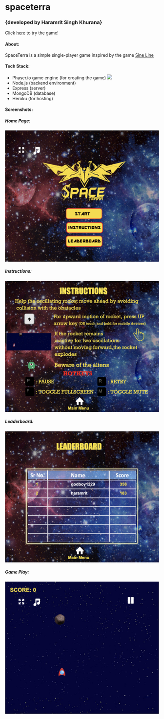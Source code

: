 # spaceterra
### {developed by Haramrit Singh Khurana}

Click [here](spaceterra.herokuapp.com) to try the game!

#### About:
SpaceTerra is a simple single-player game inspired by the game [Sine Line](https://play.google.com/store/apps/details?id=com.ThirdState.SineLine&hl=en_US&gl=US)

#### Tech Stack:
 - Phaser.io game engine (for creating the game) ![](https://img.shields.io/badge/phaser-v2.6.2-blue)
- Node.js (backend environment)
- Express (server)
- MongoDB (database)
- Heroku (for hosting)

#### Screenshots:

##### Home Page:
![Home Page](screenshots/homepage.png)

##### Instructions:
![Instructions](screenshots/instructions.png)

##### Leaderboard:
![Leaderboard](screenshots/leaderboard.png)

##### Game Play:
![Game Play](screenshots/game.png)

